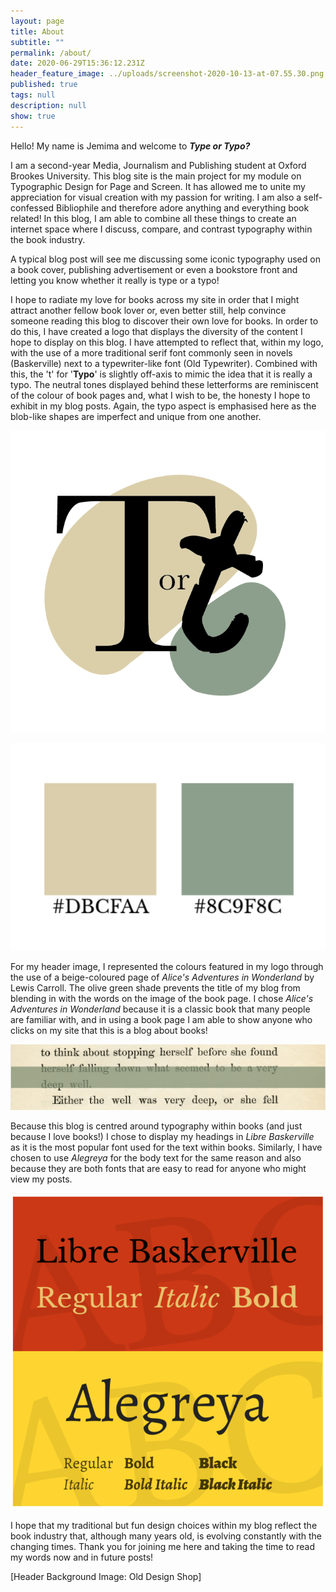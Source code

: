 ```yaml
---
layout: page
title: About
subtitle: ""
permalink: /about/
date: 2020-06-29T15:36:12.231Z
header_feature_image: ../uploads/screenshot-2020-10-13-at-07.55.30.png
published: true
tags: null
description: null
show: true
---
```

Hello! My name is Jemima and welcome to ***Type or Typo?***

I am a second-year Media, Journalism and Publishing student at Oxford Brookes University. This blog site is the main project for my module on Typographic Design for Page and Screen. It has allowed me to unite my appreciation for visual creation with my passion for writing. I am also a self-confessed Bibliophile and therefore adore anything and everything book related! In this blog, I am able to combine all these things to create an internet space where I discuss, compare, and contrast typography within the book industry. 

A typical blog post will see me discussing some iconic typography used on a book cover, publishing advertisement or even a bookstore front and letting you know whether it really is type or a typo! 

I hope to radiate my love for books across my site in order that I might attract another fellow book lover or, even better still, help convince someone reading this blog to discover their own love for books. In order to do this, I have created a logo that displays the diversity of the content I hope to display on this blog. I have attempted to reflect that, within my logo, with the use of a more traditional serif font commonly seen in novels (Baskerville) next to a typewriter-like font (Old Typewriter). Combined with this, the 't' for '**Typo**' is slightly off-axis to mimic the idea that it is really a typo. The neutral tones displayed behind these letterforms are reminiscent of the colour of book pages and, what I wish to be, the honesty I hope to exhibit in my blog posts. Again, the typo aspect is emphasised here as the blob-like shapes are imperfect and unique from one another. 

![Site logo created on Adobe Illustrator](../uploads/type-or-typo-logo-2.png "Site logo created on Adobe Illustrator")

![](../uploads/screenshot-2020-10-13-at-08.34.48.png)

For my header image, I represented the colours featured in my logo through the use of a beige-coloured page of *Alice's Adventures in Wonderland* by Lewis Carroll. The olive green shade prevents the title of my blog from blending in with the words on the image of the book page. I chose *Alice's Adventures in Wonderland* because it is a classic book that many people are familiar with, and in using a book page I am able to show anyone who clicks on my site that this is a blog about books!

![Type or Typo? header image](../uploads/screenshot-2020-10-13-at-08.23.35.png "Type or Typo? header image")

Because this blog is centred around typography within books (and just because I love books!) I chose to display my headings in *Libre Baskerville* as it is the most popular font used for the text within books. Similarly, I have chosen to use *Alegreya* for the body text for the same reason and also because they are both fonts that are easy to read for anyone who might view my posts.

![Libre Baskerville and Alegreya family [1001 fonts]](../uploads/screenshot-2020-10-11-at-15.39.14.png "Libre Baskerville and Alegreya family [1001 fonts]")

I hope that my traditional but fun design choices within my blog reflect the book industry that, although many years old, is evolving constantly with the changing times. Thank you for joining me here and taking the time to read my words now and in future posts!

\[Header Background Image: Old Design Shop]